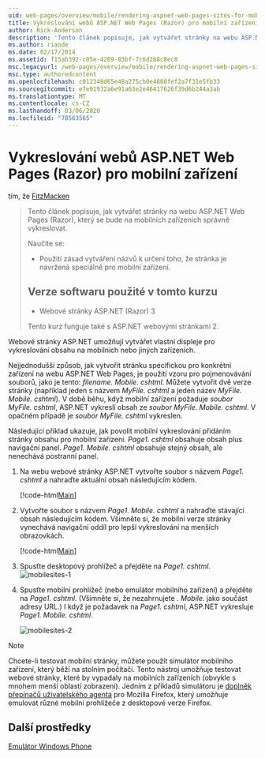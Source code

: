 ```yaml
---
uid: web-pages/overview/mobile/rendering-aspnet-web-pages-sites-for-mobile-devices
title: Vykreslování webů ASP.NET Web Pages (Razor) pro mobilní zařízení | Microsoft Docs
author: Rick-Anderson
description: 'Tento článek popisuje, jak vytvářet stránky na webu ASP.NET Web Pages (Razor), který se bude na mobilních zařízeních správně vykreslovat. Co se naučíte: jak vás...'
ms.author: riande
ms.date: 02/17/2014
ms.assetid: f15ab392-c05e-4269-83bf-7c6d2b8c8ec8
msc.legacyurl: /web-pages/overview/mobile/rendering-aspnet-web-pages-sites-for-mobile-devices
msc.type: authoredcontent
ms.openlocfilehash: c012348d65e48a275cb0e4808fef2a7f31e5fb33
ms.sourcegitcommit: e7e91932a6e91a63e2e46417626f39d6b244a3ab
ms.translationtype: MT
ms.contentlocale: cs-CZ
ms.lasthandoff: 03/06/2020
ms.locfileid: "78563565"
---
```

# <a name="rendering-aspnet-web-pages-razor-sites-for-mobile-devices"></a>Vykreslování webů ASP.NET Web Pages (Razor) pro mobilní zařízení

tím, že [FitzMacken](https://github.com/tfitzmac)

> Tento článek popisuje, jak vytvářet stránky na webu ASP.NET Web Pages (Razor), který se bude na mobilních zařízeních správně vykreslovat.
> 
> Naučíte se:
> 
> - Použití zásad vytváření názvů k určení toho, že stránka je navržená speciálně pro mobilní zařízení.
>   
> 
> ## <a name="software-versions-used-in-the-tutorial"></a>Verze softwaru použité v tomto kurzu
> 
> 
> - Webové stránky ASP.NET (Razor) 3
>   
> 
> Tento kurz funguje také s ASP.NET webovými stránkami 2.

Webové stránky ASP.NET umožňují vytvářet vlastní displeje pro vykreslování obsahu na mobilních nebo jiných zařízeních.

Nejjednodušší způsob, jak vytvořit stránku specifickou pro konkrétní zařízení na webu ASP.NET Web Pages, je použití vzoru pro pojmenovávání souborů, jako je tento: *filename. Mobile. cshtml*. Můžete vytvořit dvě verze stránky (například jeden s názvem *MyFile. cshtml* a jeden název *MyFile. Mobile. cshtml*). V době běhu, když mobilní zařízení požaduje *soubor MyFile. cshtml*, ASP.NET vykreslí obsah ze *soubor MyFile. Mobile. cshtml*. V opačném případě je *soubor MyFile. cshtml* vykreslen.

Následující příklad ukazuje, jak povolit mobilní vykreslování přidáním stránky obsahu pro mobilní zařízení. *Page1. cshtml* obsahuje obsah plus navigační panel. *Page1. Mobile. cshtml* obsahuje stejný obsah, ale nenechává postranní panel.

1. Na webu webové stránky ASP.NET vytvořte soubor s názvem *Page1. cshtml* a nahraďte aktuální obsah následujícím kódem.

    [!code-html[Main](rendering-aspnet-web-pages-sites-for-mobile-devices/samples/sample1.html)]
2. Vytvořte soubor s názvem *Page1. Mobile. cshtml* a nahraďte stávající obsah následujícím kódem. Všimněte si, že mobilní verze stránky vynechává navigační oddíl pro lepší vykreslování na menších obrazovkách.

    [!code-html[Main](rendering-aspnet-web-pages-sites-for-mobile-devices/samples/sample2.html)]
3. Spusťte desktopový prohlížeč a přejděte na *Page1. cshtml*. ![mobilesites-1](rendering-aspnet-web-pages-sites-for-mobile-devices/_static/image1.png)
4. Spusťte mobilní prohlížeč (nebo emulátor mobilního zařízení) a přejděte na *Page1. cshtml*. (Všimněte si, že nezahrnujete *. Mobile.* jako součást adresy URL.) I když je požadavek na *Page1. cshtml*, ASP.NET vykresluje *Page1. Mobile. cshtml*.

    ![mobilesites-2](rendering-aspnet-web-pages-sites-for-mobile-devices/_static/image2.png)

> [!NOTE]
> Chcete-li testovat mobilní stránky, můžete použít simulátor mobilního zařízení, který běží na stolním počítači. Tento nástroj umožňuje testovat webové stránky, které by vypadaly na mobilních zařízeních (obvykle s mnohem menší oblastí zobrazení). Jedním z příkladů simulátoru je [doplněk přepínačů uživatelského agenta](http://addons.mozilla.org/firefox/addon/user-agent-switcher/) pro Mozilla Firefox, který umožňuje emulovat různé mobilní prohlížeče z desktopové verze Firefox.

<a id="Additional_Resources"></a>
## <a name="additional-resources"></a>Další prostředky

[Emulátor Windows Phone](https://msdn.microsoft.com/library/ff402563(v=VS.92).aspx)
